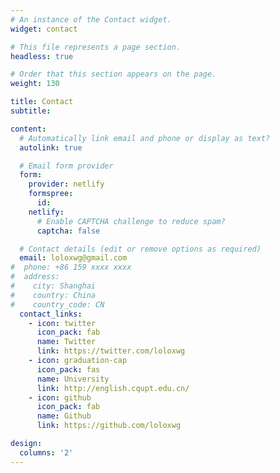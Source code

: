 ```yaml
---
# An instance of the Contact widget.
widget: contact

# This file represents a page section.
headless: true

# Order that this section appears on the page.
weight: 130

title: Contact
subtitle:

content:
  # Automatically link email and phone or display as text?
  autolink: true

  # Email form provider
  form:
    provider: netlify
    formspree:
      id:
    netlify:
      # Enable CAPTCHA challenge to reduce spam?
      captcha: false

  # Contact details (edit or remove options as required)
  email: loloxwg@gmail.com
#  phone: +86 159 xxxx xxxx
#  address:
#    city: Shanghai
#    country: China
#    country_code: CN
  contact_links:
    - icon: twitter
      icon_pack: fab
      name: Twitter
      link: https://twitter.com/loloxwg
    - icon: graduation-cap
      icon_pack: fas
      name: University
      link: http://english.cqupt.edu.cn/
    - icon: github
      icon_pack: fab
      name: Github
      link: https://github.com/loloxwg

design:
  columns: '2'
---
```

